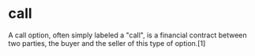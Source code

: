 # call
A call option, often simply labeled a "call", is a financial contract between two parties, the buyer and the seller of this type of option.[1] 
